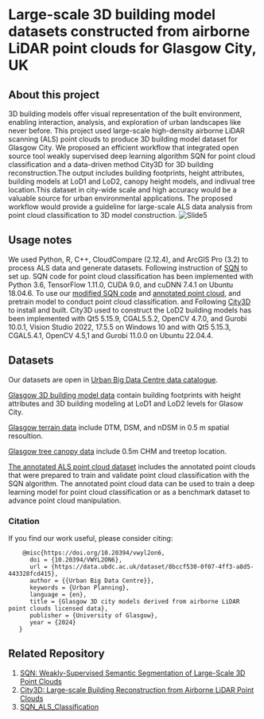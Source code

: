 # Large-scale 3D building model datasets constructed from airborne LiDAR point clouds for Glasgow City, UK
## About this project

3D building models offer visual representation of the built environment, enabling interaction, analysis, and exploration of urban landscapes like never before. This project used large-scale high-density airborne LiDAR scanning (ALS) point clouds to produce 3D building model dataset for Glasgow City. We proposed an efficient workflow that integrated open source tool weakly supervised deep learning algorithm SQN for point cloud classification and a data-driven method City3D for 3D building reconstruction.The output includes building footprints, height attributes, building models at LoD1 and LoD2, canopy height models, and indivual tree location.This dataset in city-wide scale and high accuracy would be a valuable source for urban environmental applications. The proposed workflow would provide a guideline for large-scale ALS data analysis from point cloud classification to 3D model construction. 
![Slide5](https://github.com/user-attachments/assets/529b40c4-1fb7-4f83-8a5a-769af939f77d)

## Usage notes

We used Python, R, C++, CloudCompare (2.12.4), and ArcGIS Pro (3.2) to process ALS data and generate datasets. Following instruction of [SQN](https://github.com/QingyongHu/SQN?tab=readme-ov-file) to set up. SQN code for point cloud classification has been implemented with Python 3.6, TensorFlow 1.11.0, CUDA 9.0, and cuDNN 7.4.1 on Ubuntu 18.04.6. To use our [modified SQN code](https://github.com/QiaosiLi/SQN_ALS_Classification) and [annotated point cloud](https://data.ubdc.ac.uk/datasets/glasgow-3d-city-models-derived-from-airborne-lidar-point-clouds-licensed-data), and pretrain model to conduct point cloud classification. and Following [City3D](https://github.com/tudelft3d/City3D) to install and built. City3D used to construct the LoD2 building models has been implemented with Qt5 5.15.9, CGAL5.5.2, OpenCV 4.7.0, and Gurobi 10.0.1, Vision Studio 2022, 17.5.5 on Windows 10 and with Qt5 5.15.3, CGAL5.4.1, OpenCV 4.5,1 and Gurobi 11.0.0 on Ubuntu 22.04.4.
 
## Datasets
Our datasets are open in [Urban Big Data Centre data catalogue](https://data.ubdc.ac.uk/datasets/glasgow-3d-city-models-derived-from-airborne-lidar-point-clouds-open-data). 

[Glasgow 3D building model data](https://data.ubdc.ac.uk/datasets/glasgow-3d-city-models-derived-from-airborne-lidar-point-clouds-open-data/resource/2198e2b3-8576-4a25-9f85-6f16bae633d4) contain building footprints with height attributes and 3D building modeling at LoD1 and LoD2 levels for Glasow City.

[Glasgow terrain data](https://data.ubdc.ac.uk/datasets/glasgow-3d-city-models-derived-from-airborne-lidar-point-clouds-open-data/resource/a0135e4b-b958-4f50-8f94-9ba881c41440) include DTM, DSM, and nDSM in 0.5 m spatial resoultion.

[Glasgow tree canopy data](https://data.ubdc.ac.uk/datasets/glasgow-3d-city-models-derived-from-airborne-lidar-point-clouds-open-data/resource/1d6ea863-7480-4eb5-a0ef-9dec329a14c8) include 0.5m CHM and treetop location.

[The annotated ALS point cloud dataset](https://data.ubdc.ac.uk/datasets/glasgow-3d-city-models-derived-from-airborne-lidar-point-clouds-licensed-data) includes the annotated point clouds that were prepared to train and validate point cloud classification with the SQN algorithm. The annotated point cloud data can be used to train a deep learning model for point cloud classification or as a benchmark dataset to advance point cloud manipulation.

### Citation 
If you find our work useful, please consider citing:

        @misc{https://doi.org/10.20394/vwyl2on6,
          doi = {10.20394/VWYL2ON6},
          url = {https://data.ubdc.ac.uk/dataset/8bccf530-0f07-4ff3-a8d5-443328fcd415},
          author = {{Urban Big Data Centre}},
          keywords = {Urban Planning},
          language = {en},
          title = {Glasgow 3D city models derived from airborne LiDAR point clouds licensed data},
          publisher = {University of Glasgow},
          year = {2024}
       }

## Related Repository
1. [SQN: Weakly-Supervised Semantic Segmentation of Large-Scale 3D Point Clouds](https://github.com/QingyongHu/SQN)
2. [City3D: Large-scale Building Reconstruction from Airborne LiDAR Point Clouds](https://github.com/tudelft3d/City3D)
3. [SQN_ALS_Classification](https://github.com/QiaosiLi/SQN_ALS_Classification)
